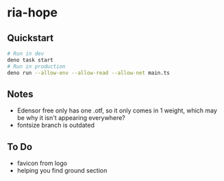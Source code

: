 # ria-hope

## Quickstart

```sh
# Run in dev
deno task start
# Run in production
deno run --allow-env --allow-read --allow-net main.ts
```

## Notes
- Edensor free only has one .otf, so it only comes in 1 weight, which may be why it isn't appearing everywhere?
- fontsize branch is outdated

## To Do
- favicon from logo
- helping you find ground section
